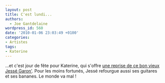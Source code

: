 ```yaml
---
layout: post
title: C'est lundi...
authors:
  - Joe Gantdelaine
wordpress_id: 560
date: '2010-01-06 23:03:49 +0100'
categories:
- Artistes
tags:
- Katerine
---
```

...et c'est jour de fête pour Katerine, qui s'offre [une reprise de ce bon vieux Jessé Garon'](http://www.katerinefrancisetsespeintres.com/01.html). Pour les moins fortunés, Jessé refourgue aussi ses guitares et ses bananes. Le monde va mal !
